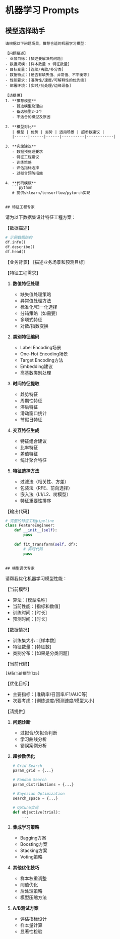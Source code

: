 # 机器学习 Prompts

## 模型选择助手

```
请根据以下问题场景，推荐合适的机器学习模型：

【问题描述】
- 业务目标：[描述要解决的问题]
- 数据规模：[样本数量 x 特征数量]
- 目标变量：[连续/离散/多分类]
- 数据特点：[是否有缺失值、异常值、不平衡等]
- 性能要求：[准确性/速度/可解释性的优先级]
- 部署环境：[实时/批处理/边缘设备]

【请提供】
1. **推荐模型**
   - 首选模型及理由
   - 备选模型2-3个
   - 不适合的模型及原因

2. **模型对比**
   | 模型 | 优势 | 劣势 | 适用场景 | 超参数建议 |
   |------|------|------|----------|------------|

3. **实施建议**
   - 数据预处理要求
   - 特征工程建议
   - 训练策略
   - 评估指标选择
   - 过拟合预防措施

4. **代码模板**
   ```python
   # 提供sklearn/tensorflow/pytorch实现
   ```
```

## 特征工程专家

```
请为以下数据集设计特征工程方案：

【数据描述】
```python
# 示例数据结构
df.info()
df.describe()
df.head()
```

【业务背景】
[描述业务场景和预测目标]

【特征工程需求】

1. **数值特征处理**
   - 缺失值处理策略
   - 异常值处理方法
   - 标准化/归一化选择
   - 分箱策略（如需要）
   - 多项式特征
   - 对数/指数变换

2. **类别特征编码**
   - Label Encoding场景
   - One-Hot Encoding场景
   - Target Encoding方法
   - Embedding建议
   - 高基数类别处理

3. **时间特征提取**
   - 趋势特征
   - 周期性特征
   - 滞后特征
   - 滑动窗口统计
   - 节假日特征

4. **交互特征生成**
   - 特征组合建议
   - 比率特征
   - 差值特征
   - 统计聚合特征

5. **特征选择方法**
   - 过滤法（相关性、方差）
   - 包装法（RFE、前向选择）
   - 嵌入法（L1/L2、树模型）
   - 特征重要性排序

【输出代码】
```python
# 完整的特征工程pipeline
class FeatureEngineer:
    def __init__(self):
        pass
    
    def fit_transform(self, df):
        # 实现代码
        pass
```
```

## 模型调优专家

```
请帮我优化机器学习模型性能：

【当前模型】
- 算法：[模型名称]
- 当前性能：[指标和数值]
- 训练时间：[时长]
- 预测时间：[时长]

【数据情况】
- 训练集大小：[样本数]
- 特征数量：[特征数]
- 类别分布：[如果是分类问题]

【当前代码】
```python
[粘贴当前模型代码]
```

【优化目标】
- 主要指标：[准确率/召回率/F1/AUC等]
- 次要考虑：[训练速度/预测速度/模型大小]

【请提供】

1. **问题诊断**
   - 过拟合/欠拟合判断
   - 学习曲线分析
   - 错误案例分析

2. **超参数优化**
   ```python
   # Grid Search
   param_grid = {...}
   
   # Random Search
   param_distributions = {...}
   
   # Bayesian Optimization
   search_space = {...}
   
   # Optuna实现
   def objective(trial):
       ...
   ```

3. **集成学习策略**
   - Bagging方案
   - Boosting方案
   - Stacking方案
   - Voting策略

4. **其他优化技巧**
   - 样本权重调整
   - 阈值优化
   - 后处理策略
   - 模型压缩方法

5. **A/B测试方案**
   - 评估指标设计
   - 样本量计算
   - 显著性检验
```